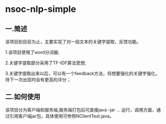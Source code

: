 # nsoc-nlp-simple
一.简述
-----------------------------------------
该项目到目前为止，主要实现了对一段文本的关键字提取，反馈功能。

1.该项目使用了word分词器;

2.关键字提取部分采用了TF-IDF算法思想;

3.关键字提取出来以后，可以有一个feedback方法，将想要强化的关键字强化，待下一次出现时会有更高的评分；

二.如何使用
----------------------------------------
该项目分为客户端和服务端,服务端打包后可直接java -jar ... 运行，调用方面，通过引用客户端jar包，具体使用可参照NClientTest.java。
